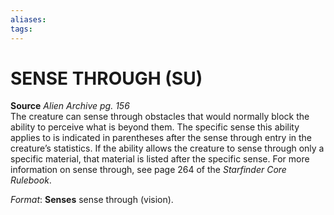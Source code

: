 ```yaml
---
aliases: 
tags: 
---
```

# SENSE THROUGH (SU)

**Source** _Alien Archive pg. 156_  
The creature can sense through obstacles that would normally block the ability to perceive what is beyond them. The specific sense this ability applies to is indicated in parentheses after the sense through entry in the creature’s statistics. If the ability allows the creature to sense through only a specific material, that material is listed after the specific sense. For more information on sense through, see page 264 of the _Starfinder Core Rulebook_.

_Format_: **Senses** sense through (vision).
